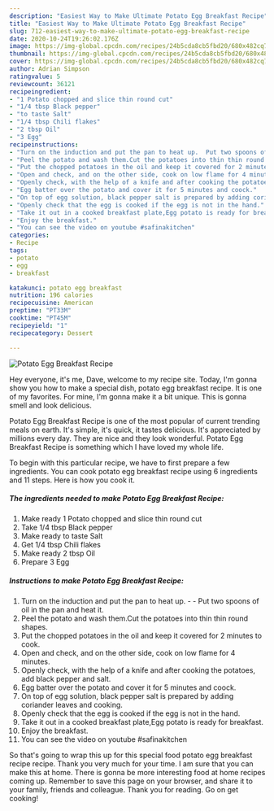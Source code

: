 ```yaml
---
description: "Easiest Way to Make Ultimate Potato Egg Breakfast Recipe"
title: "Easiest Way to Make Ultimate Potato Egg Breakfast Recipe"
slug: 712-easiest-way-to-make-ultimate-potato-egg-breakfast-recipe
date: 2020-10-24T19:26:02.176Z
image: https://img-global.cpcdn.com/recipes/24b5cda8cb5fbd20/680x482cq70/potato-egg-breakfast-recipe-recipe-main-photo.jpg
thumbnail: https://img-global.cpcdn.com/recipes/24b5cda8cb5fbd20/680x482cq70/potato-egg-breakfast-recipe-recipe-main-photo.jpg
cover: https://img-global.cpcdn.com/recipes/24b5cda8cb5fbd20/680x482cq70/potato-egg-breakfast-recipe-recipe-main-photo.jpg
author: Adrian Simpson
ratingvalue: 5
reviewcount: 36121
recipeingredient:
- "1 Potato chopped and slice thin round cut"
- "1/4 tbsp Black pepper"
- "to taste Salt"
- "1/4 tbsp Chili flakes"
- "2 tbsp Oil"
- "3 Egg"
recipeinstructions:
- "Turn on the induction and put the pan to heat up.  Put two spoons of oil in the pan and heat it."
- "Peel the potato and wash them.Cut the potatoes into thin thin round shapes."
- "Put the chopped potatoes in the oil and keep it covered for 2 minutes to cook."
- "Open and check, and on the other side, cook on low flame for 4 minutes."
- "Openly check, with the help of a knife and after cooking the potatoes, add black pepper and salt."
- "Egg batter over the potato and cover it for 5 minutes and coock."
- "On top of egg solution, black pepper salt is prepared by adding coriander leaves and cooking."
- "Openly check that the egg is cooked if the egg is not in the hand."
- "Take it out in a cooked breakfast plate,Egg potato is ready for breakfast."
- "Enjoy the breakfast."
- "You can see the video on youtube #safinakitchen"
categories:
- Recipe
tags:
- potato
- egg
- breakfast

katakunci: potato egg breakfast 
nutrition: 196 calories
recipecuisine: American
preptime: "PT33M"
cooktime: "PT45M"
recipeyield: "1"
recipecategory: Dessert

---
```



![Potato Egg Breakfast Recipe](https://img-global.cpcdn.com/recipes/24b5cda8cb5fbd20/680x482cq70/potato-egg-breakfast-recipe-recipe-main-photo.jpg)

Hey everyone, it's me, Dave, welcome to my recipe site. Today, I'm gonna show you how to make a special dish, potato egg breakfast recipe. It is one of my favorites. For mine, I'm gonna make it a bit unique. This is gonna smell and look delicious.

Potato Egg Breakfast Recipe is one of the most popular of current trending meals on earth. It's simple, it's quick, it tastes delicious. It's appreciated by millions every day. They are nice and they look wonderful. Potato Egg Breakfast Recipe is something which I have loved my whole life.




To begin with this particular recipe, we have to first prepare a few ingredients. You can cook potato egg breakfast recipe using 6 ingredients and 11 steps. Here is how you cook it.

<!--inarticleads1-->

##### The ingredients needed to make Potato Egg Breakfast Recipe:

1. Make ready 1 Potato chopped and slice thin round cut
1. Take 1/4 tbsp Black pepper
1. Make ready to taste Salt
1. Get 1/4 tbsp Chili flakes
1. Make ready 2 tbsp Oil
1. Prepare 3 Egg




<!--inarticleads2-->

##### Instructions to make Potato Egg Breakfast Recipe:

1. Turn on the induction and put the pan to heat up. -  - Put two spoons of oil in the pan and heat it.
1. Peel the potato and wash them.Cut the potatoes into thin thin round shapes.
1. Put the chopped potatoes in the oil and keep it covered for 2 minutes to cook.
1. Open and check, and on the other side, cook on low flame for 4 minutes.
1. Openly check, with the help of a knife and after cooking the potatoes, add black pepper and salt.
1. Egg batter over the potato and cover it for 5 minutes and coock.
1. On top of egg solution, black pepper salt is prepared by adding coriander leaves and cooking.
1. Openly check that the egg is cooked if the egg is not in the hand.
1. Take it out in a cooked breakfast plate,Egg potato is ready for breakfast.
1. Enjoy the breakfast.
1. You can see the video on youtube #safinakitchen




So that's going to wrap this up for this special food potato egg breakfast recipe recipe. Thank you very much for your time. I am sure that you can make this at home. There is gonna be more interesting food at home recipes coming up. Remember to save this page on your browser, and share it to your family, friends and colleague. Thank you for reading. Go on get cooking!
